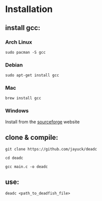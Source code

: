 
# **Installation**

## **install gcc:**

### **Arch Linux**

```sudo pacman -S gcc```

### **Debian**

```sudo apt-get install gcc```

### **Mac**

```brew install gcc```

### **Windows**

Install from the [sourceforge](https://sourceforge.net/projects/gcc-win64/) website

## **clone & compile:**

```git clone https://github.com/jayuck/deadc```

```cd deadc```

```gcc main.c -o deadc```

## **use:**

```deadc <path_to_deadfish_file>```